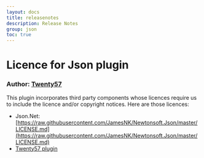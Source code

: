 ```yaml
---
layout: docs
title: releasenotes
description: Release Notes
group: json
toc: true
---
```

# Licence for Json plugin

### Author: [Twenty57](http://www.twenty57.com)

This plugin incorporates third party components whose licences require us to include the licence and/or copyright notices. Here are those licences:

- Json.Net: [https://raw.githubusercontent.com/JamesNK/Newtonsoft.Json/master/LICENSE.md](https://raw.githubusercontent.com/JamesNK/Newtonsoft.Json/master/LICENSE.md)
- [Twenty57 plugin](https://linx.software/plugins/builtin/licence/)
